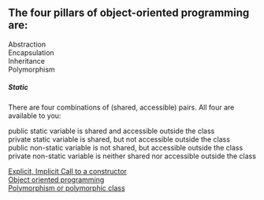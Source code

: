 The four pillars of object-oriented programming are:  
 ----------------------------  
Abstraction  
Encapsulation  
Inheritance  
Polymorphism  


##### Static 

There are four combinations of (shared, accessible) pairs. All four are available to you:    

public static variable is shared and accessible outside the class  
private static variable is shared, but not accessible outside the class  
public non-static variable is not shared, but accessible outside the class  
private non-static variable is neither shared nor accessible outside the class  

[Explicit, Implicit Call to a constructor](https://stackoverflow.com/questions/12036037/explicit-call-to-a-constructor)  
[Object oriented programming](https://www.geeksforgeeks.org/object-oriented-programming-in-cpp/#inheritance)  
[Polymorphism or polymorphic class](https://cplusplus.com/doc/tutorial/polymorphism/)  
